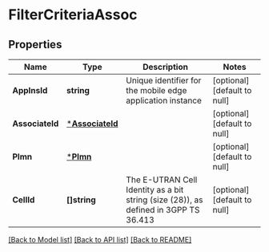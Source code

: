 # FilterCriteriaAssoc

## Properties
Name | Type | Description | Notes
------------ | ------------- | ------------- | -------------
**AppInsId** | **string** | Unique identifier for the mobile edge application instance | [optional] [default to null]
**AssociateId** | [***AssociateId**](AssociateId.md) |  | [optional] [default to null]
**Plmn** | [***Plmn**](Plmn.md) |  | [optional] [default to null]
**CellId** | **[]string** | The E-UTRAN Cell Identity as a bit string (size (28)), as defined in 3GPP TS 36.413 | [optional] [default to null]

[[Back to Model list]](../README.md#documentation-for-models) [[Back to API list]](../README.md#documentation-for-api-endpoints) [[Back to README]](../README.md)


